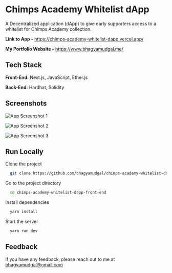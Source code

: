 
# Chimps Academy Whitelist dApp

A Decentralized application (dApp) to give early supporters access to a whitelist for Chimps Academy collection.

**Link to App -** https://chimps-academy-whitelist-dapp.vercel.app/

**My Portfolio Website -** https://www.bhagyamudgal.me/




## Tech Stack

**Front-End:** Next.js, JavaScript, Ether.js

**Back-End:** Hardhat, Solidity


## Screenshots

![App Screenshot 1](https://i.imgur.com/zwJL6gn.png)

![App Screenshot 2](https://i.imgur.com/R3bQv8S.png)

![App Screenshot 3](https://i.imgur.com/LZRY3Bt.png)


## Run Locally

Clone the project

```bash
  git clone https://github.com/bhagyamudgal/chimps-academy-whitelist-dapp-front-end.git
```

Go to the project directory

```bash
  cd chimps-academy-whitelist-dapp-front-end
```

Install dependencies

```bash
  yarn install
```

Start the server

```bash
  yarn run dev
```


## Feedback

If you have any feedback, please reach out to me at bhagyamudgal@gmail.com

